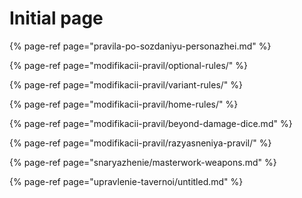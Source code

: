 # Initial page



{% page-ref page="pravila-po-sozdaniyu-personazhei.md" %}

{% page-ref page="modifikacii-pravil/optional-rules/" %}

{% page-ref page="modifikacii-pravil/variant-rules/" %}

{% page-ref page="modifikacii-pravil/home-rules/" %}

{% page-ref page="modifikacii-pravil/beyond-damage-dice.md" %}

{% page-ref page="modifikacii-pravil/razyasneniya-pravil/" %}

{% page-ref page="snaryazhenie/masterwork-weapons.md" %}

{% page-ref page="upravlenie-tavernoi/untitled.md" %}

